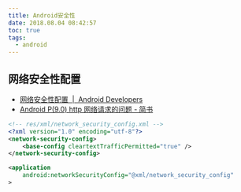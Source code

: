 ```yaml
---
title: Android安全性
date: 2018.08.04 08:42:57
toc: true
tags:
  - android
---
```


## 网络安全性配置

- [网络安全性配置  |  Android Developers](https://developer.android.com/training/articles/security-config)
- [Android P(9.0) http 网络请求的问题 - 简书](https://www.jianshu.com/p/57047a84e559)

```xml
<!-- res/xml/network_security_config.xml -->
<?xml version="1.0" encoding="utf-8"?>
<network-security-config>
    <base-config cleartextTrafficPermitted="true" />
</network-security-config>
```

```xml
<application
    android:networkSecurityConfig="@xml/network_security_config"
>
```
